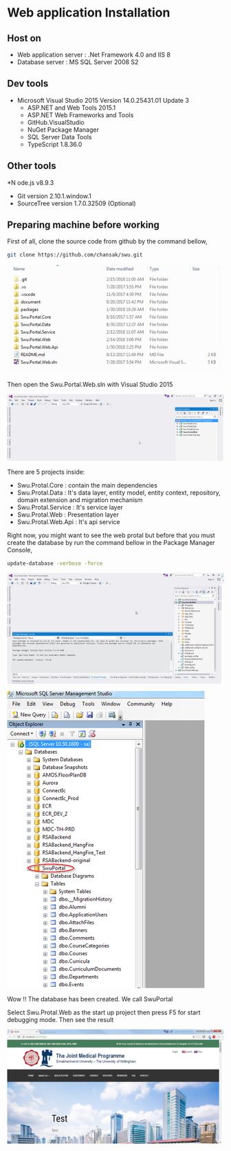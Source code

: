 # Web application Installation

## Host on
 * Web application server : .Net Framework 4.0  and IIS 8
 * Database server : MS SQL Server 2008 S2
 
 ## Dev tools
  * Microsoft Visual Studio 2015 Version 14.0.25431.01 Update 3
    * ASP.NET and Web Tools 2015.1
    * ASP.NET Web Frameworks and Tools
    * GitHub.VisualStudio
    * NuGet Package Manager
    * SQL Server Data Tools
    * TypeScript   1.8.36.0

 ## Other tools
  *N ode.js v8.9.3
  * Git version 2.10.1.window.1
  * SourceTree version 1.7.0.32509 (Optional)
 
 ## Preparing machine before working
First of all, clone the source code from github by the command bellow,

```bash
git clone https://github.com/chansak/swu.git
```
![Step 1:](https://github.com/chansak/swu/blob/master/document/1-%20folder%20structure.png)

Then open the Swu.Portal.Web.sln with Visual Studio 2015

![Step 2:](https://github.com/chansak/swu/blob/master/document/2-%20first%20look%20in%20vs2015.png)

There are 5 projects inside:
 * Swu.Protal.Core : contain the main dependencies
 * Swu.Protal.Data : It's data layer, entity model, entity context, repository, domain extension and migration mechanism
 * Swu.Protal.Service : It's service layer
 * Swu.Protal.Web : Presentation layer
 * Swu.Protal.Web.Api : It's api service

Right now, you might want to see the web protal but before that you must create the database by run the command bellow in the Package Manager Console,
```bash
update-database -verbose -force
```
![Step 3:](https://github.com/chansak/swu/blob/master/document/4-%20database%20initialize.png)

![Step 4:](https://github.com/chansak/swu/blob/master/document/database.png)

Wow !! The database has been created. We call SwuPortal

Select Swu.Protal.Web as the start up project then press F5 for start debugging mode. Then see the result 

![Step 5:](https://github.com/chansak/swu/blob/master/document/3-%20web%20main%20page.png)
